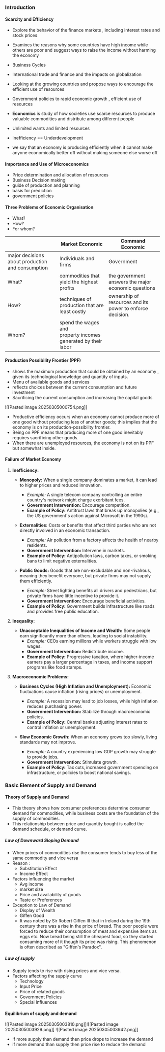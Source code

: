 ### Introduction
#### Scarcity and Efficiency
- Explore the behavior of the finance markets , including interest rates and stock prices
- Examines the reasons why some countries have high income while others are poor and suggest ways to raise the income without harming the economy
- Business Cycles
- International trade and finance and the impacts on globalization
- Looking at the growing countries and propose ways to encourage the efficient use of resources
- Government policies to rapid economic growth , efficient use of resources

- **Economics** is study of how societies use scarce resources to produce valuable commodities and distribute among different people
- Unlimited wants and limited resources
- Inefficiency == Underdevelopment
- we say that an economy is producing efficiently when it cannot make anyone economically better off without making someone else worse off.

#### Importance and Use of Microeconomics
- Price determination and allocation of resources
- Business Decision making
- guide of production and planning
- basis for prediction
- government policies 

#### Three Problems of Economic Organisation
- What?
- How?
- For whom?

|                                                  | Market Economic                                                  | Command Economic                                          |
| ------------------------------------------------ | ---------------------------------------------------------------- | --------------------------------------------------------- |
| major decisions about production and consumption | Individuals and firms                                            | Government                                                |
| What?                                            | commodities that yield the highest profits                       | the government answers the major economic questions       |
| How?                                             | techniques of production that are least costly                   | ownership of resources and its power to enforce decision. |
| Whom?                                            | spend the wages and<br>property incomes generated by their labor |                                                           |


#### Production Possibility Frontier (PPF)
- shows the maximum production that could be obtained by an economy , given its technological knowledge and quantity of inputs.
- Menu of available goods and services
- reflects choices between the current consumption and future investment
- Sacrificing the current consumption and increasing the capital goods


![[Pasted image 20250305000754.png]]
- Productive efficiency occurs when an economy cannot produce more of one good without producing less of another goods; this implies that the economy is on its production-possibility frontier.
- Being on PPF means that producing more of one good inevitably requires sacrificing other goods.
-  When there are unemployed resources, the economy is not on its PPF but somewhat inside.

#### Failure of Market Economy

1. **Inefficiency:**
    
    - **Monopoly:** When a single company dominates a market, it can lead to higher prices and reduced innovation.
        
        - _Example:_ A single telecom company controlling an entire country's network might charge exorbitant fees.
        - **Government Intervention:** Encourage competition.
        - **Example of Policy:** Antitrust laws that break up monopolies (e.g., the US government's action against Microsoft in the 1990s).
    - **Externalities:** Costs or benefits that affect third parties who are not directly involved in an economic transaction.
        
        - _Example:_ Air pollution from a factory affects the health of nearby residents.
        - **Government Intervention:** Intervene in markets.
        - **Example of Policy:** Antipollution laws, carbon taxes, or smoking bans to limit negative externalities.
    - **Public Goods:** Goods that are non-excludable and non-rivalrous, meaning they benefit everyone, but private firms may not supply them efficiently.
        
        - _Example:_ Street lighting benefits all drivers and pedestrians, but private firms have little incentive to provide it.
        - **Government Intervention:** Encourage beneficial activities.
        - **Example of Policy:** Government builds infrastructure like roads and provides free public education.
2. **Inequality:**
    
    - **Unacceptable Inequalities of Income and Wealth:** Some people earn significantly more than others, leading to social instability.
        - _Example:_ CEOs earning millions while workers struggle with low wages.
        - **Government Intervention:** Redistribute income.
        - **Example of Policy:** Progressive taxation, where higher-income earners pay a larger percentage in taxes, and income support programs like food stamps.
3. **Macroeconomic Problems:**
    
    - **Business Cycles (High Inflation and Unemployment):** Economic fluctuations cause inflation (rising prices) or unemployment.
        
        - _Example:_ A recession may lead to job losses, while high inflation reduces purchasing power.
        - **Government Intervention:** Stabilize through macroeconomic policies.
        - **Example of Policy:** Central banks adjusting interest rates to control inflation or unemployment.
    - **Slow Economic Growth:** When an economy grows too slowly, living standards may not improve.
        
        - _Example:_ A country experiencing low GDP growth may struggle to provide jobs.
        - **Government Intervention:** Stimulate growth.
        - **Example of Policy:** Tax cuts, increased government spending on infrastructure, or policies to boost national savings.



### Basic Element of Supply and Demand
#### Theory of Supply and Demand
- This theory shows how consumer preferences determine consumer demand for commodities, while business costs are the foundation of the supply of commodities.
- This relationship between price and quantity bought is called the demand schedule, or demand curve.

##### Law of Downward Sloping Demand
- When prices of commodities rise the consumer tends to buy less of the same commodity and vice versa
- Reason :
	- Substitution Effect
	- Income Effect
- Factors influencing the market
	- Avg income
	- market size
	- Price and availability of goods
	- Taste or Preferences
- Exception to Law of Demand
	- Display of Wealth 
	- Giffen Good
	- It was noted by Sir Robert Giffen III that in Ireland during the 19th century there was a rise in the price of bread. The poor people were forced to reduce their consumption of meat and expensive items as eggs etc. Now bread being still the cheapest food, so they started consuming more of it though its price was rising. This phenomenon is often described as "Giffen's Paradox".
##### Law of supply
- Supply tends to rise with rising prices and vice versa.
- Factors affecting the supply curve
	- Technology
	- Input Price
	- Price of related goods
	- Government Policies
	- Special Influences


#### Equilibrium of supply and demand
![[Pasted image 20250305003810.png]]![[Pasted image 20250305003929.png]]
![[Pasted image 20250305003942.png]]

- If more supply than demand then price drops to increase the demand
- if more demand than supply then price rise to reduce the demand
